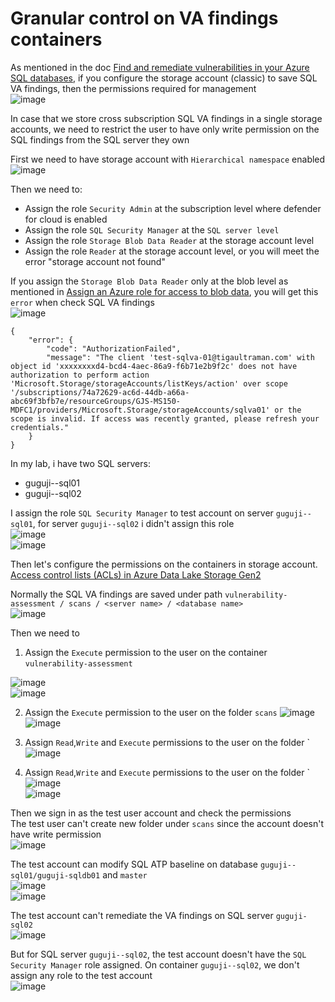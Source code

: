 # Granular control on VA findings containers

As mentioned in the doc [Find and remediate vulnerabilities in your Azure SQL databases](https://learn.microsoft.com/en-us/azure/defender-for-cloud/sql-azure-vulnerability-assessment-find?tabs=classic#find-vulnerabilities-in-your-azure-sql-databases), if you configure the storage account (classic) to save SQL VA findings, then the permissions required for management <br>
![image](https://github.com/guguji666666/GJS-MDC-Tips/assets/96930989/4483237e-ff55-4d99-8e82-8550db911cd3)


In case that we store cross subscription SQL VA findings in a single storage accounts, we need to restrict the user to have only write permission on the SQL findings from the SQL server they own <br>

First we need to have storage account with `Hierarchical namespace` enabled <br>
![image](https://github.com/guguji666666/GJS-MDC-Tips/assets/96930989/32731c6e-93d2-4ae3-9c79-05df26db4540)

Then we need to:
* Assign the role `Security Admin` at the subscription level where defender for cloud is enabled
* Assign the role `SQL Security Manager` at the `SQL server level`
* Assign the role `Storage Blob Data Reader` at the storage account level
* Assign the role `Reader` at the storage account level, or you will meet the error "storage account not found"

If you assign the `Storage Blob Data Reader` only at the blob level as mentioned in [Assign an Azure role for access to blob data](https://github.com/MicrosoftDocs/azure-docs/blob/main/articles/storage/blobs/assign-azure-role-data-access.md), you will get this `error` when check SQL VA findings <br>
![image](https://github.com/guguji666666/GJS-MDC-Tips/assets/96930989/c4bc3f26-3766-4f91-ac9e-d027599c6eb2)
```
{
    "error": {
        "code": "AuthorizationFailed",
        "message": "The client 'test-sqlva-01@tigaultraman.com' with object id 'xxxxxxxxd4-bcd4-4aec-86a9-f6b71e2b9f2c' does not have authorization to perform action 'Microsoft.Storage/storageAccounts/listKeys/action' over scope '/subscriptions/74a72629-ac6d-44db-a66a-abc69f3bfb7e/resourceGroups/GJS-MS150-MDFC1/providers/Microsoft.Storage/storageAccounts/sqlva01' or the scope is invalid. If access was recently granted, please refresh your credentials."
    }
}
```

In my lab, i have two SQL servers:
* guguji--sql01
* guguji--sql02

I assign the role `SQL Security Manager` to test account on server `guguji--sql01`, for server `guguji--sql02` i didn't assign this role <br>
![image](https://github.com/guguji666666/GJS-MDC-Tips/assets/96930989/a12d7c39-5ce5-403d-abbc-8766b10e789b) <br>
![image](https://github.com/guguji666666/GJS-MDC-Tips/assets/96930989/9f813fa3-7564-4336-b864-44784a829edb)


Then let's configure the permissions on the containers in storage account. <br>
[Access control lists (ACLs) in Azure Data Lake Storage Gen2](https://learn.microsoft.com/en-us/azure/storage/blobs/data-lake-storage-access-control)

Normally the SQL VA findings are saved under path `vulnerability-assessment / scans / <server name> / <database name>` <br>
![image](https://github.com/guguji666666/GJS-MDC-Tips/assets/96930989/c56e976e-2271-473a-a4cb-f54bf7a59768)

Then we need to 
1. Assign the `Execute` permission to the user on the container `vulnerability-assessment` 

![image](https://github.com/guguji666666/GJS-MDC-Tips/assets/96930989/b14239ae-58c6-4407-a92d-d2e459da1c72) <br>
![image](https://github.com/guguji666666/GJS-MDC-Tips/assets/96930989/23a5e2e5-656a-481b-8830-6e4027cd911d)

2. Assign the `Execute` permission to the user on the folder `scans`
![image](https://github.com/guguji666666/GJS-MDC-Tips/assets/96930989/99653e62-4f29-4c2a-81bc-a15c51c776de) <br>
![image](https://github.com/guguji666666/GJS-MDC-Tips/assets/96930989/103f79e9-901f-4842-9ff2-2053c0b49fdd)

3. Assign `Read`,`Write` and `Execute` permissions to the user on the folder `<your SQL server name>
![image](https://github.com/guguji666666/GJS-MDC-Tips/assets/96930989/9e1c9f56-2bff-489e-b364-a0aa63b5b335)

4. Assign `Read`,`Write` and `Execute` permissions to the user on the folder `<your SQL databases>
![image](https://github.com/guguji666666/GJS-MDC-Tips/assets/96930989/a729cdaa-e288-4db1-ab3b-ae68be67ed6f) <br>
![image](https://github.com/guguji666666/GJS-MDC-Tips/assets/96930989/3ffdbba2-dcf9-4c26-9a2b-7f0799ed84a3)

Then we sign in as the test user account and check the permissions <br>
The test user can't create new folder under `scans` since the account doesn't have write permission <br>
![image](https://github.com/guguji666666/GJS-MDC-Tips/assets/96930989/88e30b58-0780-4812-80e8-223a1402da69) <br>

The test account can modify SQL ATP baseline on database `guguji--sql01/guguji-sqldb01` and `master` <br>
![image](https://github.com/guguji666666/GJS-MDC-Tips/assets/96930989/2cdac16f-8825-4ab1-a6b4-774125046c68) <br>
![image](https://github.com/guguji666666/GJS-MDC-Tips/assets/96930989/5ba768f2-49df-4753-9f8f-397847b2540c)


The test account can't remediate the VA findings on SQL server `guguji-sql02` <br>
![image](https://github.com/guguji666666/GJS-MDC-Tips/assets/96930989/9452a594-b5f9-419e-8ccf-358c56206a8e) <br>

But for SQL server `guguji--sql02`, the test account doesn't have the `SQL Security Manager` role assigned. On container `guguji--sql02`, we don't assign any role to the test account <br>
![image](https://github.com/guguji666666/GJS-MDC-Tips/assets/96930989/bf10fe79-1337-4717-a874-6317d7d60c91)

